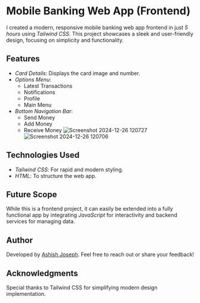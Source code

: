 # Mobile Banking Web App (Frontend)

I created a modern, responsive mobile banking web app frontend in just *5 hours* using *Tailwind CSS*. This project showcases a sleek and user-friendly design, focusing on simplicity and functionality.

## Features
- *Card Details*: Displays the card image and number.
- *Options Menu*:
  - Latest Transactions
  - Notifications
  - Profile
  - Main Menu
- *Bottom Navigation Bar*:
  - Send Money
  - Add Money
  - Receive Money
![Screenshot 2024-12-26 120727](https://github.com/user-attachments/assets/b554c8d2-c5a3-49bd-bc28-7c5341207ec1)
![Screenshot 2024-12-26 120706](https://github.com/user-attachments/assets/9c3a0ea3-35b8-4d46-9b0f-0af1f3c2a508)



## Technologies Used
- *Tailwind CSS*: For rapid and modern styling.
- *HTML*: To structure the web app.

## Future Scope
While this is a frontend project, it can easily be extended into a fully functional app by integrating *JavaScript* for interactivity and backend services for managing data.

## Author
Developed by [Ashish Joseph](https://github.com/AxhJoseph). Feel free to reach out or share your feedback!

## Acknowledgments
Special thanks to Tailwind CSS for simplifying modern design implementation.

